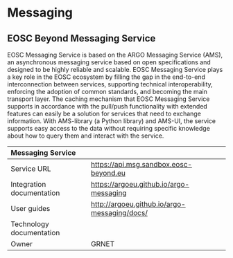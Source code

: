 # Messaging

## EOSC Beyond Messaging Service

EOSC Messaging Service is based on the ARGO Messaging Service (AMS), an asynchronous messaging service based on open specifications and designed to be highly reliable and scalable. EOSC Messaging Service plays a key role in the EOSC ecosystem by filling the gap in the end-to-end interconnection between services, supporting technical interoperability, enforcing the adoption of common standards, and becoming the main transport layer. The caching mechanism that EOSC Messaging Service supports in accordance with the pull/push functionality with extended features can easily be a solution for services that need to exchange information. With AMS-library (a Python library) and AMS-UI, the service supports easy access to the data without requiring specific knowledge about how to query them and interact with the service.

| Messaging Service         |                                                |
| :------------------------ | :--------------------------------------------- |
| Service URL               | <https://api.msg.sandbox.eosc-beyond.eu>       |
| Integration documentation | <https://argoeu.github.io/argo-messaging>      |
| User guides               | <http://argoeu.github.io/argo-messaging/docs/> |
| Technology documentation  |                                                |
| Owner                     | GRNET                                          |
